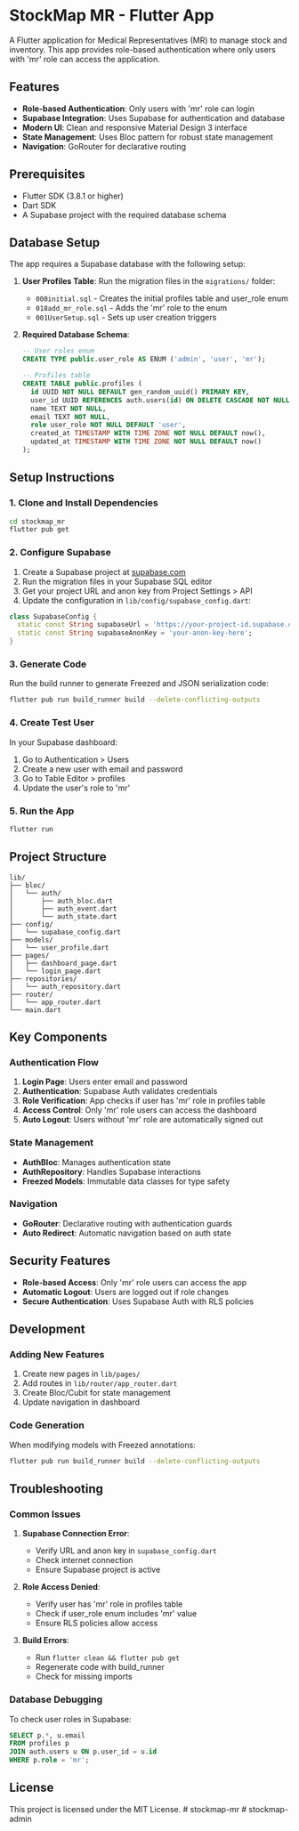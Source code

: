 # StockMap MR - Flutter App

A Flutter application for Medical Representatives (MR) to manage stock and inventory. This app provides role-based authentication where only users with 'mr' role can access the application.

## Features

- **Role-based Authentication**: Only users with 'mr' role can login
- **Supabase Integration**: Uses Supabase for authentication and database
- **Modern UI**: Clean and responsive Material Design 3 interface
- **State Management**: Uses Bloc pattern for robust state management
- **Navigation**: GoRouter for declarative routing

## Prerequisites

- Flutter SDK (3.8.1 or higher)
- Dart SDK
- A Supabase project with the required database schema

## Database Setup

The app requires a Supabase database with the following setup:

1. **User Profiles Table**: Run the migration files in the `migrations/` folder:
   - `000initial.sql` - Creates the initial profiles table and user_role enum
   - `018add_mr_role.sql` - Adds the 'mr' role to the enum
   - `001UserSetup.sql` - Sets up user creation triggers

2. **Required Database Schema**:
   ```sql
   -- User roles enum
   CREATE TYPE public.user_role AS ENUM ('admin', 'user', 'mr');
   
   -- Profiles table
   CREATE TABLE public.profiles (
     id UUID NOT NULL DEFAULT gen_random_uuid() PRIMARY KEY,
     user_id UUID REFERENCES auth.users(id) ON DELETE CASCADE NOT NULL UNIQUE,
     name TEXT NOT NULL,
     email TEXT NOT NULL,
     role user_role NOT NULL DEFAULT 'user',
     created_at TIMESTAMP WITH TIME ZONE NOT NULL DEFAULT now(),
     updated_at TIMESTAMP WITH TIME ZONE NOT NULL DEFAULT now()
   );
   ```

## Setup Instructions

### 1. Clone and Install Dependencies

```bash
cd stockmap_mr
flutter pub get
```

### 2. Configure Supabase

1. Create a Supabase project at [supabase.com](https://supabase.com)
2. Run the migration files in your Supabase SQL editor
3. Get your project URL and anon key from Project Settings > API
4. Update the configuration in `lib/config/supabase_config.dart`:

```dart
class SupabaseConfig {
  static const String supabaseUrl = 'https://your-project-id.supabase.co';
  static const String supabaseAnonKey = 'your-anon-key-here';
}
```

### 3. Generate Code

Run the build runner to generate Freezed and JSON serialization code:

```bash
flutter pub run build_runner build --delete-conflicting-outputs
```

### 4. Create Test User

In your Supabase dashboard:

1. Go to Authentication > Users
2. Create a new user with email and password
3. Go to Table Editor > profiles
4. Update the user's role to 'mr'

### 5. Run the App

```bash
flutter run
```

## Project Structure

```
lib/
├── bloc/
│   └── auth/
│       ├── auth_bloc.dart
│       ├── auth_event.dart
│       └── auth_state.dart
├── config/
│   └── supabase_config.dart
├── models/
│   └── user_profile.dart
├── pages/
│   ├── dashboard_page.dart
│   └── login_page.dart
├── repositories/
│   └── auth_repository.dart
├── router/
│   └── app_router.dart
└── main.dart
```

## Key Components

### Authentication Flow

1. **Login Page**: Users enter email and password
2. **Authentication**: Supabase Auth validates credentials
3. **Role Verification**: App checks if user has 'mr' role in profiles table
4. **Access Control**: Only 'mr' role users can access the dashboard
5. **Auto Logout**: Users without 'mr' role are automatically signed out

### State Management

- **AuthBloc**: Manages authentication state
- **AuthRepository**: Handles Supabase interactions
- **Freezed Models**: Immutable data classes for type safety

### Navigation

- **GoRouter**: Declarative routing with authentication guards
- **Auto Redirect**: Automatic navigation based on auth state

## Security Features

- **Role-based Access**: Only 'mr' role users can access the app
- **Automatic Logout**: Users are logged out if role changes
- **Secure Authentication**: Uses Supabase Auth with RLS policies

## Development

### Adding New Features

1. Create new pages in `lib/pages/`
2. Add routes in `lib/router/app_router.dart`
3. Create Bloc/Cubit for state management
4. Update navigation in dashboard

### Code Generation

When modifying models with Freezed annotations:

```bash
flutter pub run build_runner build --delete-conflicting-outputs
```

## Troubleshooting

### Common Issues

1. **Supabase Connection Error**:
   - Verify URL and anon key in `supabase_config.dart`
   - Check internet connection
   - Ensure Supabase project is active

2. **Role Access Denied**:
   - Verify user has 'mr' role in profiles table
   - Check if user_role enum includes 'mr' value
   - Ensure RLS policies allow access

3. **Build Errors**:
   - Run `flutter clean && flutter pub get`
   - Regenerate code with build_runner
   - Check for missing imports

### Database Debugging

To check user roles in Supabase:

```sql
SELECT p.*, u.email 
FROM profiles p 
JOIN auth.users u ON p.user_id = u.id 
WHERE p.role = 'mr';
```

## License

This project is licensed under the MIT License.
#   s t o c k m a p - m r  
 # stockmap-admin
